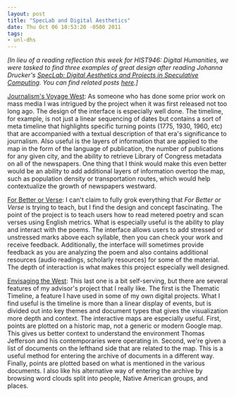 ```yaml
---
layout: post
title: "SpecLab and Digital Aesthetics"
date: Thu Oct 06 10:53:20 -0500 2011
tags:
- unl-dhs
---
```


*[In lieu of a reading reflection this week for HIST946: Digital Humanities, we were tasked to find three examples of great design after reading Johanna Drucker's *[SpecLab: Digital Aesthetics and Projects in Speculative Computing](http://www.amazon.com/SpecLab-Aesthetics-Projects-Speculative-Computing/dp/0226165086/ref=sr_1_1?ie=UTF8&qid=1317916507&sr=8-1)*. You can find related posts [here](http://jasonheppler.org/the-digital-humanities-seminar.html).]*

[Journalism's Voyage West](http://www.stanford.edu/group/ruralwest/cgi-bin/drupal/visualizations/us_newspapers): As someone who has done some prior work on mass media I was intrigued by the project when it was first released not too long ago. The design of the interface is especially well done. The timeline, for example, is not just a linear sequencing of dates but contains a sort of meta timeline that highlights specific turning points (1775, 1930, 1960, etc) that are accompanied with a textual description of that era's significance to journalism. Also useful is the layers of information that are applied to the map in the form of the language of publication, the number of publications for any given city, and the ability to retrieve Library of Congress metadata on all of the newspapers. One thing that I think would make this even better would be an ability to add additional layers of information overtop the map, such as population density or transportation routes, which would help contextualize the growth of newspapers westward.

[For Better or Verse](http://prosody.lib.virginia.edu/): I can't claim to fully grok everything that *For Better or Verse* is trying to teach, but I find the design and concept fascinating. The point of the project is to teach users how to read metered poetry and scan verses using English metrics. What is especially useful is the ability to play and interact with the poems. The interface allows users to add stressed or unstressed marks above each syllable, then you can check your work and receive feedback. Additionally, the interface will sometimes provide feedback as you are analyzing the poem and also contains additional resources (audio readings, scholarly resources) for some of the material. The depth of interaction is what makes this project especially well designed.

[Envisaging the West](http://jeffersonswest.unl.edu/): This last one is a bit self-serving, but there are several features of my advisor's project that I really like. The first is the Thematic Timeline, a feature I have used in some of my own digital projects. What I find useful is the timeline is more than a linear display of events, but is divided out into key themes and document types that gives the visualization more depth and context. The interactive maps are especially useful. First, points are plotted on a historic map, not a generic or modern Google map. This gives us better context to understand the environment Thomas Jefferson and his contemporaries were operating in. Second, we're given a list of documents on the lefthand side that are related to the map. This is a useful method for entering the archive of documents in a different way. Finally, points are plotted based on what is mentioned in the various documents. I also like his alternative way of entering the archive by browsing word clouds split into people, Native American groups, and places.

